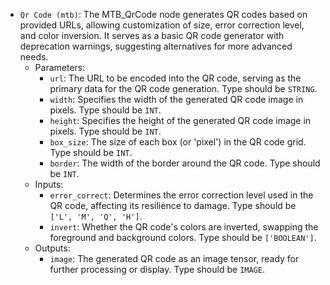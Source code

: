 - `Qr Code (mtb)`: The MTB_QrCode node generates QR codes based on provided URLs, allowing customization of size, error correction level, and color inversion. It serves as a basic QR code generator with deprecation warnings, suggesting alternatives for more advanced needs.
    - Parameters:
        - `url`: The URL to be encoded into the QR code, serving as the primary data for the QR code generation. Type should be `STRING`.
        - `width`: Specifies the width of the generated QR code image in pixels. Type should be `INT`.
        - `height`: Specifies the height of the generated QR code image in pixels. Type should be `INT`.
        - `box_size`: The size of each box (or 'pixel') in the QR code grid. Type should be `INT`.
        - `border`: The width of the border around the QR code. Type should be `INT`.
    - Inputs:
        - `error_correct`: Determines the error correction level used in the QR code, affecting its resilience to damage. Type should be `['L', 'M', 'Q', 'H']`.
        - `invert`: Whether the QR code's colors are inverted, swapping the foreground and background colors. Type should be `['BOOLEAN']`.
    - Outputs:
        - `image`: The generated QR code as an image tensor, ready for further processing or display. Type should be `IMAGE`.
